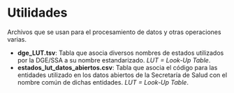 # Utilidades

Archivos que se usan para el procesamiento de datos y
otras operaciones varias.

* **dge_LUT.tsv**: Tabla que asocia diversos nombres de estados
utilizados por la DGE/SSA a su nombre estandarizado.
*LUT = Look-Up Table*.
* **estados_lut_datos_abiertos.csv**: Tabla que asocia el código para
las entidades utilizado en los datos abiertos de la Secretaría de Salud
con el nombre común de dichas entidades. *LUT = Look-Up Table*.
